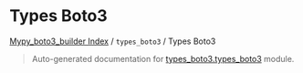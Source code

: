 # Types Boto3

[Mypy_boto3_builder Index](../../README.md#mypy_boto3_builder-index) /
`types_boto3` /
Types Boto3

> Auto-generated documentation for [types_boto3.types_boto3](https://github.com/youtype/mypy_boto3_builder/blob/main/types_boto3/types_boto3/__init__.py) module.

